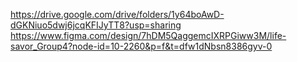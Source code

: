 https://drive.google.com/drive/folders/1y64boAwD-dGKNiuo5dwj6jcqKFIJyTT8?usp=sharing
https://www.figma.com/design/7hDM5QaggemcIXRPGiww3M/life-savor_Group4?node-id=10-2260&p=f&t=dfw1dNbsn8386gyv-0
